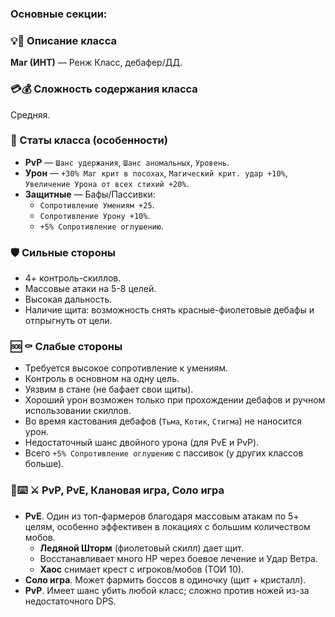 ### Основные секции:

### 💡📖 Описание класса  
**Маг (ИНТ)** — Ренж Класс, дебафер/ДД.  

### 💳💰 Сложность содержания класса  
Средняя.  

### 🔴 Статы класса (особенности)  
- **PvP** — `Шанс удержания`, `Шанс аномальных`, `Уровень`.  
- **Урон** — `+30% Маг крит в посохах`, `Магический крит. удар +10%`, `Увеличение Урона от всех стихий +20%`.  
- **Защитные** — Бафы/Пассивки:  
  - `Сопротивление Умениям +25`.  
  - `Сопротивление Урону +10%`.  
  - `+5% Сопротивление оглушению`.  

### 🛡️ Сильные стороны  
- 4+ контроль-скиллов.  
- Массовые атаки на 5-8 целей.  
- Высокая дальность.  
- Наличие щита: возможность снять красные-фиолетовые дебафы и отпрыгнуть от цели.  

### 🆘 ⚰️ Слабые стороны  
- Требуется высокое сопротивление к умениям.  
- Контроль в основном на одну цель.  
- Уязвим в стане (не бафает свои щиты).  
- Хороший урон возможен только при прохождении дебафов и ручном использовании скиллов.  
- Во время кастования дебафов (`Тьма`, `Котик`, `Стигма`) не наносится урон.  
- Недостаточный шанс двойного урона (для PvE и PvP).  
- Всего `+5% Сопротивление оглушению` с пассивок (у других классов больше).  

### 🔋⌨️ ⚔️ PvP, PvE, Клановая игра, Соло игра  
- **PvE**. Один из топ-фармеров благодаря массовым атакам по 5+ целям, особенно эффективен в локациях с большим количеством мобов.  
  - **Ледяной Шторм** (фиолетовый скилл) дает щит.  
  - Восстанавливает много HP через боевое лечение и Удар Ветра.  
  - **Хаос** снимает крест с игроков/мобов (ТОИ 10).  
- **Соло игра**. Может фармить боссов в одиночку (щит + кристалл).  
- **PvP**. Имеет шанс убить любой класс; сложно против ножей из-за недостаточного DPS.  
